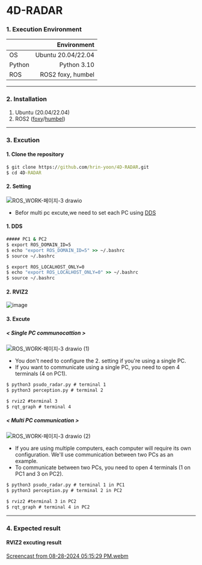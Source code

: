 # 4D-RADAR 

### 1. Execution Environment

|    |Environment   |
|----|-------:|
|OS|Ubuntu 20.04/22.04|
|Python|Python 3.10|
|ROS|ROS2 foxy, humbel|

------------------
### 2. Installation

1. Ubuntu (20.04/22.04)
2. ROS2 ([foxy](https://docs.ros.org/en/foxy/Installation.html)/[humbel](https://docs.ros.org/en/humble/index.html))

------------------
### 3. Excution

#### 1. Clone the repository
```cmd
$ git clone https://github.com/hrin-yoon/4D-RADAR.git
$ cd 4D-RADAR
```

#### 2. Setting
![ROS_WORK-페이지-3 drawio](https://github.com/user-attachments/assets/34242393-fef3-4942-9b05-470116246363)
- Befor multi pc excute,we need to set each PC using [DDS](https://ko.wikipedia.org/wiki/%EB%8D%B0%EC%9D%B4%ED%84%B0_%EB%B6%84%EC%82%B0_%EC%84%9C%EB%B9%84%EC%8A%A4)

#### 1. DDS
```cmd
##### PC1 & PC2 
$ export ROS_DOMAIN_ID=5
$ echo "export ROS_DOMAIN_ID=5" >> ~/.bashrc 
$ source ~/.bashrc

$ export ROS_LOCALHOST_ONLY=0
$ echo "export ROS_LOCALHOST_ONLY=0" >> ~/.bashrc 
$ source ~/.bashrc
```
#### 2. RVIZ2
![image](https://github.com/user-attachments/assets/c146e471-18e2-42e5-b0ca-16483f0e195c)

#### 3. Excute 
##### < Single PC communocattion >
![ROS_WORK-페이지-3 drawio (1)](https://github.com/user-attachments/assets/3f5c8a70-8e20-4a1a-ab6c-f7bb8b62d6cb)
-  You don't need to configure the 2. setting if you're using a single PC.
-  If you want to communicate using a single PC, you need to open 4 terminals (4 on PC1).

```cmd
$ python3 psudo_radar.py # terminal 1
$ python3 perception.py # terminal 2

$ rviz2 #terminal 3
$ rqt_graph # terminal 4
```
##### < Multi PC communication >
![ROS_WORK-페이지-3 drawio (2)](https://github.com/user-attachments/assets/5bd20ddc-1462-4bb9-96b6-b0193032868d)
- If you are using multiple computers, each computer will require its own configuration. We'll use communication between two PCs as an example.
- To communicate between two PCs, you need to open 4 terminals (1 on PC1 and 3 on PC2).
  
```cmd
$ python3 psudo_radar.py # terminal 1 in PC1
$ python3 perception.py # terminal 2 in PC2

$ rviz2 #terminal 3 in PC2
$ rqt_graph # terminal 4 in PC2
```
------------------
### 4. Expected result

#### RVIZ2 excuting result
[Screencast from 08-28-2024 05:15:29 PM.webm](https://github.com/user-attachments/assets/9b76decd-96f8-4641-a394-12305c022ce0)
